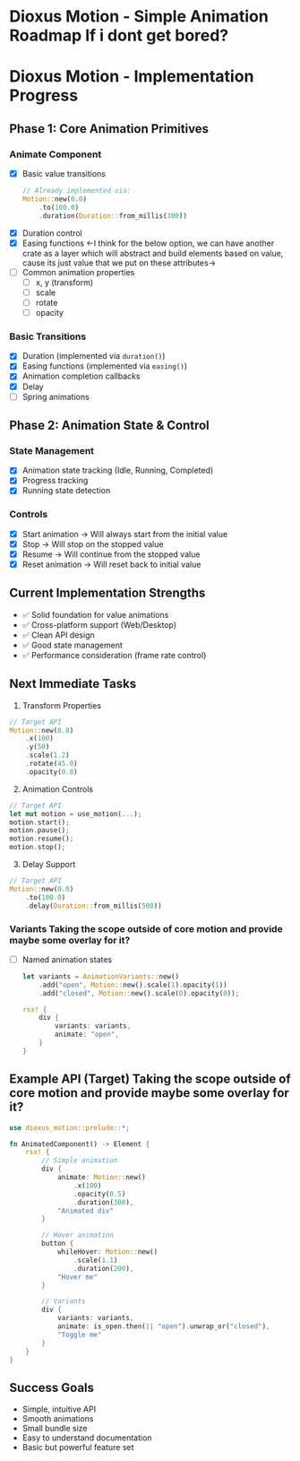 # Dioxus Motion - Simple Animation Roadmap If i dont get bored?

# Dioxus Motion - Implementation Progress

## Phase 1: Core Animation Primitives
### Animate Component
- [x] Basic value transitions
  ```rust
  // Already implemented via:
  Motion::new(0.0)
      .to(100.0)
      .duration(Duration::from_millis(300))
  ```
- [x] Duration control
- [x] Easing functions
<-I think for the below option, we can have another crate as a layer which will abstract and build elements based on value, cause its just value that we put on these attributes->
- [ ] Common animation properties
  - [ ] x, y (transform)
  - [ ] scale
  - [ ] rotate
  - [ ] opacity

### Basic Transitions
- [x] Duration (implemented via `duration()`)
- [x] Easing functions (implemented via `easing()`)
- [x] Animation completion callbacks
- [x] Delay
- [ ] Spring animations

## Phase 2: Animation State & Control
### State Management
- [x] Animation state tracking (Idle, Running, Completed)
- [x] Progress tracking
- [x] Running state detection

### Controls
- [x] Start animation  -> Will always start from the initial value
- [x] Stop   -> Will stop on the stopped value
- [x] Resume  -> Will continue from the stopped value
- [x] Reset animation  -> Will reset back to initial value

## Current Implementation Strengths
- ✅ Solid foundation for value animations
- ✅ Cross-platform support (Web/Desktop)
- ✅ Clean API design
- ✅ Good state management
- ✅ Performance consideration (frame rate control)

## Next Immediate Tasks
1. Transform Properties
```rust
// Target API
Motion::new(0.0)
    .x(100)
    .y(50)
    .scale(1.2)
    .rotate(45.0)
    .opacity(0.8)
```

2. Animation Controls
```rust
// Target API
let mut motion = use_motion(...);
motion.start();
motion.pause();
motion.resume();
motion.stop();
```

3. Delay Support
```rust
// Target API
Motion::new(0.0)
    .to(100.0)
    .delay(Duration::from_millis(500))
```

### Variants Taking the scope outside of core motion and provide maybe some overlay for it?
- [ ] Named animation states
  ```rust
  let variants = AnimationVariants::new()
      .add("open", Motion::new().scale(1).opacity(1))
      .add("closed", Motion::new().scale(0).opacity(0));
  
  rsx! {
      div {
          variants: variants,
          animate: "open",
      }
  }
  ```


## Example API (Target)  Taking the scope outside of core motion and provide maybe some overlay for it?
```rust
use dioxus_motion::prelude::*;

fn AnimatedComponent() -> Element {
    rsx! {
        // Simple animation
        div {
            animate: Motion::new()
                .x(100)
                .opacity(0.5)
                .duration(300),
            "Animated div"
        }

        // Hover animation
        button {
            whileHover: Motion::new()
                .scale(1.1)
                .duration(200),
            "Hover me"
        }

        // Variants
        div {
            variants: variants,
            animate: is_open.then(|| "open").unwrap_or("closed"),
            "Toggle me"
        }
    }
}
```

## Success Goals
- Simple, intuitive API
- Smooth animations
- Small bundle size
- Easy to understand documentation
- Basic but powerful feature set